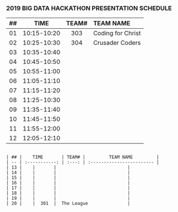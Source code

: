 ### 2019 BIG DATA HACKATHON PRESENTATION SCHEDULE

| ## |    TIME       | TEAM# |         TEAM NAME         |
| -- | :-----------: | :---: | :------------------------ |
| 01 |  10:15-10:20  |  303  |  Coding for Christ        |
| 02 |  10:25-10:30  |  304  |  Crusader Coders          |
| 03 |  10:35-10:40  |       |                           |
| 04 |  10:45-10:50  |       |                           |
| 05 |  10:55-11:00  |       |                           |
| 06 |  11:05-11:10  |       |                           |
| 07 |  11:15-11:20  |       |                           |
| 08 |  11:25-10:30  |       |                           |
| 09 |  11:35-11:40  |       |                           |
| 10 |  11:45-11:50  |       |                           |
| 11 |  11:55-12:00  |       |                           |
| 12 |  12:05-12:10  |       |                           |

~~~ 12:10-13:00 Lunch (Pizza)

| ## |    TIME       | TEAM# |         TEAM NAME         |
| -- | :-----------: | :---: | :------------------------ |
| 13 |    |       |                           |
| 14 |    |       |                           |
| 15 |    |       |                           |
| 16 |    |       |                           |
| 17 |    |       |                           |
| 18 |    |       |                           |
| 19 |    |       |                           |
| 20 |    |  301  |  The League               |

